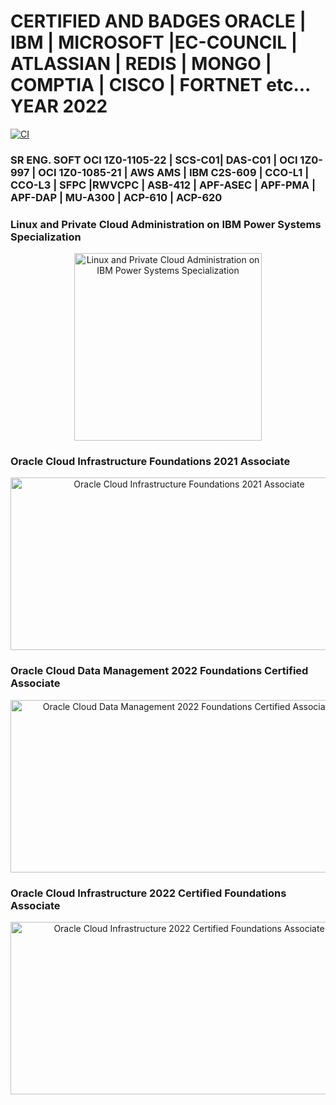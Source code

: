 # CERTIFIED AND BADGES ORACLE | IBM | MICROSOFT |EC-COUNCIL | ATLASSIAN | REDIS | MONGO | COMPTIA | CISCO | FORTNET etc... YEAR 2022 


[![CI](https://github.com/CleitonCorrea/my-certifications/actions/workflows/main.yml/badge.svg?branch=develop&event=pull_request)](https://github.com/CleitonCorrea/my-certifications/actions/workflows/main.yml)

### SR ENG. SOFT OCI 1Z0-1105-22 | SCS-C01| DAS-C01 | OCI 1Z0-997 | OCI 1Z0-1085-21 | AWS AMS | IBM C2S-609 | CCO-L1 | CCO-L3 | SFPC |RWVCPC | ASB-412 | APF-ASEC | APF-PMA | APF-DAP | MU-A300 | ACP-610 | ACP-620


### Linux and Private Cloud Administration on IBM Power Systems Specialization
<p align="center"><a href="https://www.credly.com/badges/d207cd28-489d-468e-8841-ba0133f01366/public_url">
<img alt="Linux and Private Cloud Administration on IBM Power Systems Specialization" title="Linux and Private Cloud Administration on IBM Power Systems Specialization" src="https://images.credly.com/size/680x680/images/aa6b6ee5-07b1-43f7-aad6-87ab946036ce/Linux_and_Private_Cloud_on_IBM_Systems_Specialization.png" width="300px" height="300px"/></a></p>

### Oracle Cloud Infrastructure Foundations 2021 Associate
<p align="center">
<img alt="Oracle Cloud Infrastructure Foundations 2021 Associate" title="Oracle Cloud Infrastructure Foundations 2021 Associate" src="https://brm-workforce.oracle.com/pdf/certview/images/102_Oracle_Cloud_Infrastructure_Foundations_Associate.png" width="556px" height="276px"/></p>

### Oracle Cloud Data Management 2022 Foundations Certified Associate
<p align="center">
  <img alt ="Oracle Cloud Data Management 2022 Foundations Certified Associate" title="Oracle Cloud Data Management 2022 Foundations Certified Associate"  src="https://brm-workforce.oracle.com/pdf/certview/images/OCDMF2022.png" width="552px" height="276px"/></p>

### Oracle Cloud Infrastructure 2022 Certified Foundations Associate
<p align="center">
<img alt="Oracle Cloud Infrastructure 2022 Certified Foundations Associate" title="Oracle Cloud Infrastructure 2022 Certified Foundations Associate" src="https://brm-workforce.oracle.com/pdf/certview/images/OCIF2022CA.png" width="556px" height="276px"/></p>
